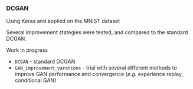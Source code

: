 ### DCGAN

Using Keras and applied on the MNIST dataset

Several improvement stategies were tested, and compared to the standard DCGAN.

Work in progress

* `DCGAN` - standard DCGAN
* `GAN_improvement_varations` - trial with several different methods to improve GAN performance and convergence (_e.g._ experience replay, conditional GAN)

